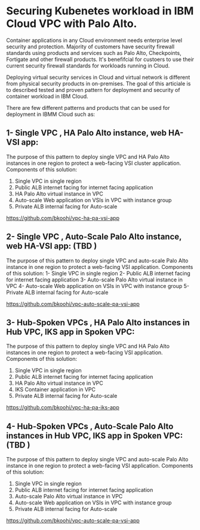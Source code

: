 # Securing Kubenetes workload in IBM Cloud VPC with Palo Alto. 

Container applications in any Cloud environment needs enterprise level security and protection. Majority of customers have security firewall standards using products and services such as Palo Alto, Checkpoints, Fortigate and other firewall products. It's benefifcial for custoers to use their current security firewall standards for workloads running in Cloud. 

Deploying virtual security services in Cloud and virtual network is different from physical security products in on-premises. The goal of this articiale is to described tested and proven pattern for deployment and security of container workload in IBM Cloud.

There are few different patterns and products that can be used for deployment in IBMM Cloud such as:


## 1- Single VPC , HA Palo Alto instance, web HA-VSI app:
The purpose of this pattern to deploy single VPC and HA Palo Alto instances in one region to protect a web-facing VSI cluster application.
Components of this solution:
1. Single VPC in single region
2. Public ALB internet facing for internet facing application
3. HA Palo Alto virtual instance in VPC
4. Auto-scale Web application on VSIs in VPC with instance group
5. Private ALB internal facing for Auto-scale

https://github.com/bkoohi/vpc-ha-pa-vsi-app

## 2- Single VPC , Auto-Scale Palo Alto instance, web HA-VSI app: (TBD )
The purpose of this pattern to deploy single VPC and auto-scale Palo Alto instance in one region to protect a web-facing VSI application.
Components of this solution:
1- Single VPC in single region
2- Public ALB internet facing for internet facing application
3- Auto-scale Palo Alto virtual instance in VPC
4- Auto-scale Web application on VSIs in VPC with instance group
5- Private ALB internal facing for Auto-scale

https://github.com/bkoohi/vpc-auto-scale-pa-vsi-app

## 3- Hub-Spoken VPCs , HA Palo Alto instances in Hub VPC, IKS app in Spoken VPC:
The purpose of this pattern to deploy single VPC and HA Palo Alto instances in one region to protect a web-facing VSI application.
Components of this solution:
1. Single VPC in single region
2. Public ALB internet facing for internet facing application
3. HA Palo Alto virtual instance in VPC
4. IKS Container application in VPC 
5. Private ALB internal facing for Auto-scale

https://github.com/bkoohi/vpc-ha-pa-iks-app

## 4- Hub-Spoken VPCs , Auto-Scale Palo Alto instances in Hub VPC, IKS app in Spoken VPC: (TBD )
The purpose of this pattern to deploy single VPC and auto-scale Palo Alto instance in one region to protect a web-facing VSI application.
Components of this solution:
1. Single VPC in single region
2. Public ALB internet facing for internet facing application
3. Auto-scale Palo Alto virtual instance in VPC
4. Auto-scale Web application on VSIs in VPC with instance group
5. Private ALB internal facing for Auto-scale

https://github.com/bkoohi/vpc-auto-scale-pa-vsi-app

